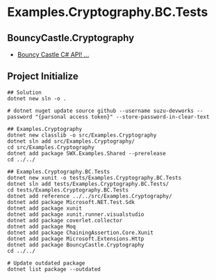 # Examples.Cryptography.BC.Tests

## BouncyCastle.Cryptography

- [Bouncy Castle C# API! ...](https://www.bouncycastle.org/csharp/index.html)


## Project Initialize

```shell
## Solution
dotnet new sln -o .

# dotnet nuget update source github --username suzu-devworks --password "{parsonal access token}" --store-password-in-clear-text

## Examples.Cryptography
dotnet new classlib -o src/Examples.Cryptography
dotnet sln add src/Examples.Cryptography/
cd src/Examples.Cryptography
dotnet add package SWX.Examples.Shared --prerelease
cd ../../

## Examples.Cryptography.BC.Tests
dotnet new xunit -o tests/Examples.Cryptography.BC.Tests
dotnet sln add tests/Examples.Cryptography.BC.Tests/
cd tests/Examples.Cryptography.BC.Tests
dotnet add reference ../../src/Examples.Cryptography/
dotnet add package Microsoft.NET.Test.Sdk
dotnet add package xunit
dotnet add package xunit.runner.visualstudio
dotnet add package coverlet.collector
dotnet add package Moq
dotnet add package ChainingAssertion.Core.Xunit
dotnet add package Microsoft.Extensions.Http
dotnet add package BouncyCastle.Cryptography
cd ../../

# Update outdated package
dotnet list package --outdated
```
